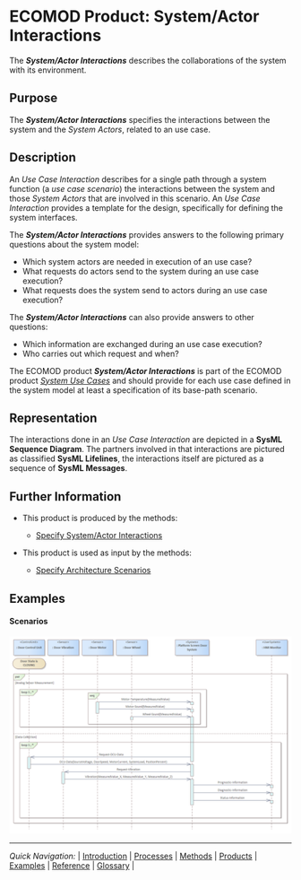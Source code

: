 # ECOMOD Product: System/Actor Interactions

The **_System/Actor Interactions_** describes the collaborations of the system with its environment.


## Purpose

The **_System/Actor Interactions_** specifies the interactions between the system and the _System Actors_, related to an use case.


## Description

An _Use Case Interaction_ describes for a single path through a system function (a _use case scenario_) the interactions between the system and those _System Actors_ that are involved in this scenario. An _Use Case Interaction_ provides a template for the design, specifically for defining the system interfaces.


The **_System/Actor Interactions_** provides answers to the following primary questions about the system model:

+ Which system actors are needed in execution of an use case?
+ What requests do actors send to the system during an use case execution?
+ What requests does the system send to actors during an use case execution?

The **_System/Actor Interactions_** can also provide answers to other questions:

+ Which information are exchanged during an use case execution?
+ Who carries out which request and when?

The ECOMOD product **_System/Actor Interactions_** is part of the ECOMOD product [_System Use Cases_](product_system-usecases.md) and should provide for each use case defined in the system model at least a specification of its base-path scenario.


## Representation

The interactions done in an _Use Case Interaction_ are depicted in a **SysML Sequence Diagram**. The partners involved in that interactions are pictured as classified **SysML Lifelines**, the interactions itself are pictured as a sequence of **SysML Messages**.


## Further Information

+ This product is produced by the methods:
  - [Specify System/Actor Interactions](method_system-interactions.md)

+ This product is used as input by the methods:
  - [Specify Architecture Scenarios](method_system-scenarios.md)


## Examples

#### Scenarios

![Example for System/Actor Interaction](images/en-ecomod-example-00-systeminteractions-datacollection-supporteddoorstate-basepath-modelview.png)

---
_Quick Navigation:_ | [Introduction](index.md) | [Processes](processes.md) | [Methods](methods.md) | [Products](products.md) | [Examples](examples.md) | [Reference](quick-reference.md) | [Glossary](glossary.md) |
